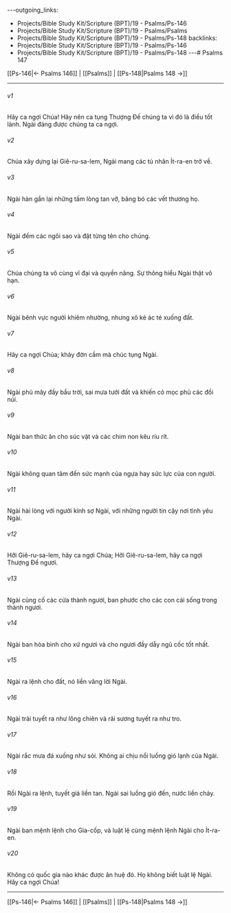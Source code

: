---outgoing_links:
  - Projects/Bible Study Kit/Scripture (BPT)/19 - Psalms/Ps-146
  - Projects/Bible Study Kit/Scripture (BPT)/19 - Psalms/Psalms
  - Projects/Bible Study Kit/Scripture (BPT)/19 - Psalms/Ps-148
backlinks:
  - Projects/Bible Study Kit/Scripture (BPT)/19 - Psalms/Ps-146
  - Projects/Bible Study Kit/Scripture (BPT)/19 - Psalms/Ps-148
---# Psalms 147

[[Ps-146|← Psalms 146]] | [[Psalms]] | [[Ps-148|Psalms 148 →]]
***



###### v1 
Hãy ca ngợi Chúa! Hãy nên ca tụng Thượng Đế chúng ta vì đó là điều tốt lành. Ngài đáng được chúng ta ca ngợi. 

###### v2 
Chúa xây dựng lại Giê-ru-sa-lem, Ngài mang các tù nhân Ít-ra-en trở về. 

###### v3 
Ngài hàn gắn lại những tấm lòng tan vỡ, băng bó các vết thương họ. 

###### v4 
Ngài đếm các ngôi sao và đặt từng tên cho chúng. 

###### v5 
Chúa chúng ta vô cùng vĩ đại và quyền năng. Sự thông hiểu Ngài thật vô hạn. 

###### v6 
Ngài bênh vực người khiêm nhường, nhưng xô kẻ ác té xuống đất. 

###### v7 
Hãy ca ngợi Chúa; khảy đờn cầm mà chúc tụng Ngài. 

###### v8 
Ngài phủ mây đầy bầu trời, sai mưa tưới đất và khiến cỏ mọc phủ các đồi núi. 

###### v9 
Ngài ban thức ăn cho súc vật và các chim non kêu ríu rít. 

###### v10 
Ngài không quan tâm đến sức mạnh của ngựa hay sức lực của con người. 

###### v11 
Ngài hài lòng với người kính sợ Ngài, với những người tin cậy nơi tình yêu Ngài. 

###### v12 
Hỡi Giê-ru-sa-lem, hãy ca ngợi Chúa; Hỡi Giê-ru-sa-lem, hãy ca ngợi Thượng Đế ngươi. 

###### v13 
Ngài củng cố các cửa thành ngươi, ban phước cho các con cái sống trong thành ngươi. 

###### v14 
Ngài ban hòa bình cho xứ ngươi và cho ngươi đầy dẫy ngũ cốc tốt nhất. 

###### v15 
Ngài ra lệnh cho đất, nó liền vâng lời Ngài. 

###### v16 
Ngài trải tuyết ra như lông chiên và rải sương tuyết ra như tro. 

###### v17 
Ngài rắc mưa đá xuống như sỏi. Không ai chịu nổi luồng gió lạnh của Ngài. 

###### v18 
Rồi Ngài ra lệnh, tuyết giá liền tan. Ngài sai luồng gió đến, nước liền chảy. 

###### v19 
Ngài ban mệnh lệnh cho Gia-cốp, và luật lệ cùng mệnh lệnh Ngài cho Ít-ra-en. 

###### v20 
Không có quốc gia nào khác được ân huệ đó. Họ không biết luật lệ Ngài. Hãy ca ngợi Chúa!

***
[[Ps-146|← Psalms 146]] | [[Psalms]] | [[Ps-148|Psalms 148 →]]
